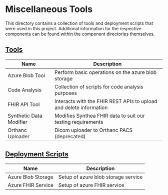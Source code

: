 # Miscellaneous Tools

This directory contains a collection of tools and deployment scripts that were used in this project. Additional information for the respective components can be found within the component directories themselves.

## [Tools](https://github.com/nbckr/HoloRepository-Core/tree/master/Misc/tools)

| Name                    | Description                                                        |
| ----------------------- | ------------------------------------------------------------------ |
| Azure Blob Tool         | Perform basic operations on the azure blob storage                 |
| Code Analysis           | Collection of  scripts for code analysis purposes                  |
| FHIR API Tool           | Interacts with the FHIR REST APIs to upload and delete information |
| Synthetic Data Modifier | Modifies Synthea FHIR data to suit our testing requirements        |
| Orthanc Uploader        | Dicom uploader to Orthanc PACS (deprecated)                        |

## [Deployment Scripts](https://github.com/nbckr/HoloRepository-Core/tree/master/Misc/deployment)

| Name               | Description                         |
| ------------------ | ----------------------------------- |
| Azure Blob Storage | Setup of azure blob storage service |
| Azure FHIR Service | Setup of azure FHIR service         |
